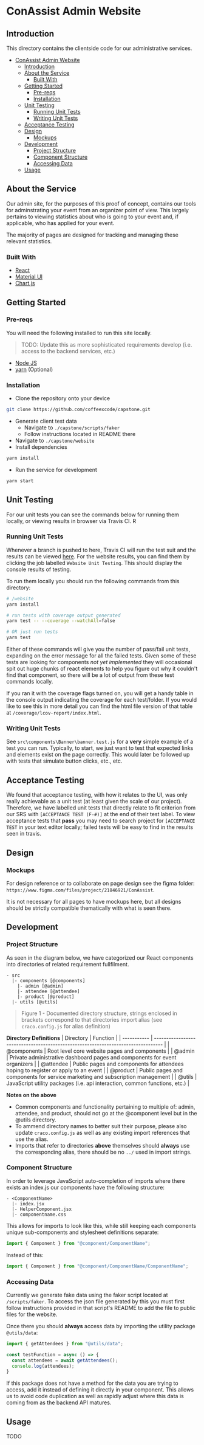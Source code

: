 # ConAssist Admin Website

## Introduction

This directory contains the clientside code for our administrative services.

- [ConAssist Admin Website](#conassist-admin-website)
  - [Introduction](#introduction)
  - [About the Service](#about-the-service)
    - [Built With](#built-with)
  - [Getting Started](#getting-started)
    - [Pre-reqs](#pre-reqs)
    - [Installation](#installation)
  - [Unit Testing](#unit-testing)
    - [Running Unit Tests](#running-unit-tests)
    - [Writing Unit Tests](#writing-unit-tests)
  - [Acceptance Testing](#acceptance-testing)
  - [Design](#design)
    - [Mockups](#mockups)
  - [Development](#development)
    - [Project Structure](#project-structure)
    - [Component Structure](#component-structure)
    - [Accessing Data](#accessing-data)
  - [Usage](#usage)

## About the Service

Our admin site, for the purposes of this proof of concept, contains our tools
for adminstrating your event from an organizer point of view. This largely pertains to viewing statistics about who is going to your event and, if applicable, who has applied for your event.

The majority of pages are designed for tracking and managing these relevant statistics.

### Built With

- [React](https://reactjs.org/)
- [Material UI](https://material-ui.com/)
- [Chart.js](https://www.chartjs.org/)

## Getting Started

### Pre-reqs

You will need the following installed to run this site locally.

> TODO: Update this as more sophisticated requirements develop (i.e. access to the backend services, etc.)

- [Node JS](https://nodejs.org/en/)
- [yarn](https://yarnpkg.com/) (Optional)

### Installation

- Clone the repository onto your device

```sh
git clone https://github.com/coffeexcode/capstone.git
```
- Generate client test data
  - Navigate to `./capstone/scripts/faker`
  - Follow instructions located in README there
- Navigate to `./capstone/website`
- Install dependencies

```sh
yarn install
```

- Run the service for development

```sh
yarn start
```

## Unit Testing

For our unit tests you can see the commands below for running them locally, or viewing results in browser via Travis CI. R

### Running Unit Tests

Whenever a branch is pushed to here, Travis CI will run the test suit and the results can be viewed [here](https://www.travis-ci.com/github/coffeexcode/capstone). For the website results, you can find them by clicking the job labelled `Website Unit Testing`. This should display the console results of testing.

To run them locally you should run the following commands from this directory:
```sh
# /website
yarn install

# run tests with coverage output generated
yarn test -- --coverage --watchAll=false

# OR just run tests
yarn test
```

Either of these commands will give you the number of pass/fail unit tests, expanding on the error message for all the failed tests. Given some of these tests are looking for components *not yet implemented* they will occasional spit out huge chunks of react elements to help you figure out why it couldn't find that component, so there will be a lot of output from these test commands locally.

If you ran it with the coverage flags turned on, you will get a handy table in the console output indicating the coverage for each test/folder. If you would like to see this in more detail you can find the html file version of that table at `/coverage/lcov-report/index.html`.

### Writing Unit Tests

See `src\components\Banner\banner.test.js` for a **very** simple example of a test you can run. Typically, to start, we just want to test that expected links and elements exist on the page correctly. This would later be followed up with tests that simulate button clicks, etc., etc.

## Acceptance Testing

We found that acceptance testing, with how it relates to the UI, was only really achievable as a unit test (at least given the scale of our project). Therefore, we have labelled unit tests that directly relate to fit criterion from our SRS with `[ACCEPTANCE TEST (F-#)]` at the end of their test label. To view acceptance tests that **pass** you may need to search project for `[ACCEPTANCE TEST` in your text editor locally; failed tests will be easy to find in the results seen in travis.

## Design

### Mockups

For design reference or to collaborate on page design see the figma
folder: `https://www.figma.com/files/project/21846921/ConAssist`. 

It is not necessary for all pages to have mockups here, but all designs should be strictly compatible thematically with what is seen there.

## Development

### Project Structure

As seen in the diagram below, we have categorized our React components into directories of related requirement fullfilment.

```
- src
  |- components [@components]
    |- admin [@admin]
    |- attendee [@attendee]
    |- product [@product]
  |- utils [@utils]
```

> Figure 1 - Documented directory structure, strings enclosed in brackets correspond to that directories import alias (see `craco.config.js` for alias definition)

**Directory Definitions**
| Directory   | Function                                                                          |
| ----------- | --------------------------------------------------------------------------------- |
| @components | Root level core website pages and components                                      |
| @admin      | Private administrative dashboard pages and components for event organizers        |
| @attendee   | Public pages and components for attendees hoping to register or apply to an event |
| @product    | Public pages and components for service marketing and subscription management     |
| @utils      | JavaScript utility packages (i.e. api interaction, common functions, etc.)        |

**Notes on the above**

- Common components and functionality pertaining to multiple of: admin, attendee, and product, should not go at the @component level but in the @utils directory.
- To ammend directory names to better suit their purpose, please also update `craco.config.js` as well as any existing import references that use the alias.
- Imports that refer to directories **above** themselves should **always** use the corresponding alias, there should be no `../` used in import strings.

### Component Structure

In order to leverage JavaScript auto-completion of imports where there exists an index.js our components have the following structure:

```
- <ComponentName>
  |- index.jsx
  |- HelperComponent.jsx
  |- componentname.css
```

This allows for imports to look like this, while still keeping each components unique sub-components and stylesheet definitions separate:

```js
import { Component } from "@component/ComponentName";
```

Instead of this:

```js
import { Component } from "@component/ComponentName/ComponentName";
```

### Accessing Data

Currently we generate fake data using the faker script located at `/scripts/faker`. To access the json file generated by this you must first follow instructions provided in that script's README to add the file to public files for the website.

Once there you should **always** access data by importing the utility package `@utils/data`:

```js
import { getAttendees } from "@utils/data";

const testFunction = async () => {
  const attendees = await getAttendees();
  console.log(attendees);
}
```

If this package does not have a method for the data you are trying to access, add it instead of defining it directly in your component. This allows us to avoid code duplication as well as rapidly adjust where this data is coming from as the backend API matures.

## Usage

TODO
